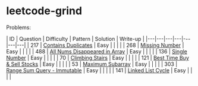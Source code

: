 # leetcode-grind

Problems:

| ID | Question | Difficulty | Pattern | Solution | Write-up |
|---|---|---|---|---|---|---|
| 217 | [Contains Duplicates](https://leetcode.com/problems/contains-duplicate/) | Easy | | | |
| 268 | [Missing Number](https://leetcode.com/problems/missing-number/) | Easy | | | |
| 488 | [All Nums Disappeared in Array](https://leetcode.com/problems/find-all-numbers-disappeared-in-an-array/) | Easy | | | |
| 136 | [Single Number](https://leetcode.com/problems/single-number/) | Easy | | | |
| 70 | [Climbing Stairs](https://leetcode.com/problems/climbing-stairs/) | Easy | | | |
| 121 | [Best Time Buy & Sell Stocks](https://leetcode.com/problems/best-time-to-buy-and-sell-stock/) | Easy | | | |
| 53 | [Maximum Subarray](https://leetcode.com/problems/maximum-subarray/) | Easy | | | |
| 303 | [Range Sum Query - Immutable](https://leetcode.com/problems/range-sum-query-immutable/) | Easy | | | |
| 141 | [Linked List Cycle](https://leetcode.com/problems/linked-list-cycle/) | Easy | | | |









